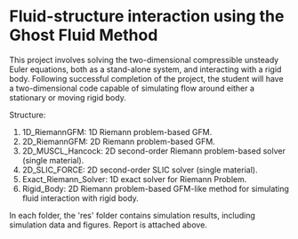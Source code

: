 # Fluid-structure interaction using the Ghost Fluid Method
This project involves solving the two-dimensional compressible unsteady Euler equations, both as a stand-alone system, and interacting with a rigid body. Following successful completion of the project, the student will have a two-dimensional code capable of simulating flow around either a stationary or moving rigid body.

Structure:
1. 1D_RiemannGFM: 1D Riemann problem-based GFM.
2. 2D_RiemannGFM: 2D Riemann problem-based GFM.
3. 2D_MUSCL_Hancock: 2D second-order Riemann problem-based solver (single material).
4. 2D_SLIC_FORCE: 2D second-order SLIC solver (single material).
5. Exact_Riemann_Solver: 1D exact solver for Riemann Problem.
6. Rigid_Body: 2D Riemann problem-based GFM-like method for simulating fluid interaction with rigid body.

In each folder, the 'res' folder contains simulation results, including simulation data and figures. Report is attached above.

